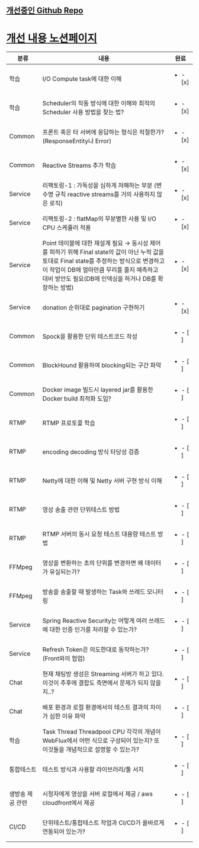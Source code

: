 ## [개선중인 Github Repo](https://github.com/lemonair-improve)

# [개선 내용 노션페이지](https://arrow-troodon-1c3.notion.site/afbd3ecc14344977a92424c8bee6c1d9?pvs=4)


|분류|내용|완료|
|----|-----------|----------|
|학습|I/O Compute task에 대한 이해|<ul><li>- [x] </li>|
|학습|Scheduler의 작동 방식에 대한 이해와 최적의 Scheduler 사용 방법을 찾는 법?|<ul><li>- [x] </li>|
|Common|프론트 혹은 타 서버에 응답하는 형식은 적절한가? (ResponseEntity나 Error)|<ul><li>- [x] </li>|
|Common|Reactive Streams 추가 학습|<ul><li>- [x] </li>|
|Service|리팩토링-1 : 가독성을 심하게 저해하는 부분 (변수명 규칙 reactive streams를 거의 사용하지 않은 로직)|<ul><li>- [x] </li>|
|Service|리팩토링-2 : flatMap의 무분별한 사용 및 I/O CPU 스케쥴러 적용|<ul><li>- [x] </li>|
|Service|Point 테이블에 대한 재설계 필요 → 동시성 제어를 피하기 위해 Final state의 값이 아닌 누적 값을 토대로 Final state를 추정하는 방식으로 변경하고 이 작업이 DB에 얼마만큼 무리를 줄지 예측하고 대비 방안도 필요(DB에 인덱싱을 하거나 DB를 확장하는 방법)|<ul><li>- [x] </li>|
|Service|donation 순위대로 pagination 구현하기|<ul><li>- [x] </li>|
|Common|Spock을 활용한 단위 테스트코드 작성|<ul><li>- [ ] </li>|
|Common|BlockHound 활용하여 blocking되는 구간 파악|<ul><li>- [ ] </li>|
|Common|Docker image 빌드시 layered jar를 활용한 Docker build 최적화 도입?|<ul><li>- [ ] </li>|
|RTMP|RTMP 프로토콜 학습|<ul><li>- [ ] </li>|
|RTMP|encoding decoding 방식 타당성 검증|<ul><li>- [ ] </li>|
|RTMP|Netty에 대한 이해 및 Netty 서버 구현 방식 이해|<ul><li>- [ ] </li>|
|RTMP|영상 송출 관련 단위테스트 방법|<ul><li>- [ ] </li>|
|RTMP|RTMP 서버의 동시 요청 테스트 대용량 테스트 방법|<ul><li>- [ ] </li>|
|FFMpeg|영상을 변환하는 초의 단위를 변경하면 왜 데이터가 유실되는가?|<ul><li>- [ ] </li>|
|FFMpeg|방송을 송출할 때 발생하는 Task와 쓰레드 모니터링|<ul><li>- [ ] </li>|
|Service|Spring Reactive Security는 어떻게 여러 쓰레드에 대한 인증 인가를 처리할 수 있는가?|<ul><li>- [ ] </li>|
|Service|Refresh Token은 의도한대로 동작하는가? (Front와의 협업)|<ul><li>- [ ] </li>|
|Chat|현재 채팅방 생성은 Streaming 서버가 하고 있다. 이것이 추후에 결합도 측면에서 문제가 되지 않을지..?|<ul><li>- [ ] </li>|
|Chat|배포 환경과 로컬 환경에서의 테스트 결과의 차이가 심한 이유 파악|<ul><li>- [ ] </li>|
|학습|Task Thread Threadpool CPU 각각의 개념이 WebFlux에서 어떤 식으로 구성되어 있는지? 또 이것들을 개념적으로 설명할 수 있는가?|<ul><li>- [ ] </li>|
|통합테스트|테스트 방식과 사용할 라이브러리/툴 서치|<ul><li>- [ ] </li>|
|생방송 제공 관련|시청자에게 영상을 서버 로컬에서 제공 / aws cloudfront에서 제공|<ul><li>- [ ] </li>|
|CI/CD|단위테스트/통합테스트 작업과 CI/CD가 올바르게 연동되어 있는가? |<ul><li>- [ ] </li>|


<!--

**Here are some ideas to get you started:**

🙋‍♀️ A short introduction - what is your organization all about?
🌈 Contribution guidelines - how can the community get involved?
👩‍💻 Useful resources - where can the community find your docs? Is there anything else the community should know?
🍿 Fun facts - what does your team eat for breakfast?
🧙 Remember, you can do mighty things with the power of [Markdown](https://docs.github.com/github/writing-on-github/getting-started-with-writing-and-formatting-on-github/basic-writing-and-formatting-syntax)
-->
